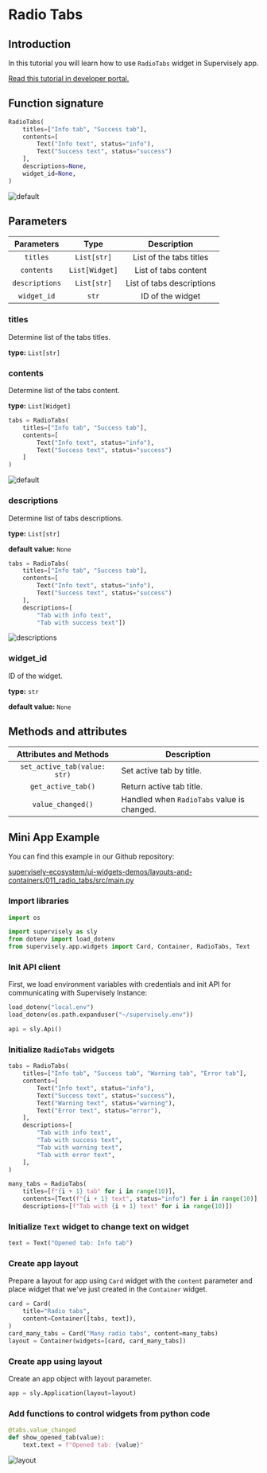 # Radio Tabs

## Introduction

In this tutorial you will learn how to use `RadioTabs` widget in Supervisely app.

[Read this tutorial in developer portal.](https://developer.supervise.ly/app-development/widgets/layouts-and-containers/radiotabs)

## Function signature

```python
RadioTabs(
    titles=["Info tab", "Success tab"],
    contents=[
        Text("Info text", status="info"),
        Text("Success text", status="success")
    ],
    descriptions=None,
    widget_id=None,
)
```

![default](https://user-images.githubusercontent.com/120389559/222171253-af777d91-7c48-4990-b807-9238e2968662.gif)

## Parameters

|   Parameters   |      Type      |        Description        |
| :------------: | :------------: | :-----------------------: |
|    `titles`    |  `List[str]`   |  List of the tabs titles  |
|   `contents`   | `List[Widget]` |   List of tabs content    |
| `descriptions` |  `List[str]`   | List of tabs descriptions |
|  `widget_id`   |     `str`      |     ID of the widget      |

### titles

Determine list of the tabs titles.

**type:** `List[str]`

### contents

Determine list of the tabs content.

**type:** `List[Widget]`

```python
tabs = RadioTabs(
    titles=["Info tab", "Success tab"],
    contents=[
        Text("Info text", status="info"),
        Text("Success text", status="success")
    ]
)
```

![default](https://user-images.githubusercontent.com/120389559/222171253-af777d91-7c48-4990-b807-9238e2968662.gif)

### descriptions

Determine list of tabs descriptions.

**type:** `List[str]`

**default value:** `None`

```python
tabs = RadioTabs(
    titles=["Info tab", "Success tab"],
    contents=[
        Text("Info text", status="info"),
        Text("Success text", status="success")
    ],
    descriptions=[
        "Tab with info text",
        "Tab with success text"])
```

![descriptions](https://user-images.githubusercontent.com/120389559/222174503-b99916b1-06e8-4845-a2dc-6abef1d1cb1e.gif)

### widget_id

ID of the widget.

**type:** `str`

**default value:** `None`

## Methods and attributes

|    Attributes and Methods    | Description                                |
| :--------------------------: | ------------------------------------------ |
| `set_active_tab(value: str)` | Set active tab by title.                   |
|      `get_active_tab()`      | Return active tab title.                   |
|      `value_changed()`       | Handled when `RadioTabs` value is changed. |

## Mini App Example

You can find this example in our Github repository:

[supervisely-ecosystem/ui-widgets-demos/layouts-and-containers/011_radio_tabs/src/main.py](https://github.com/supervisely-ecosystem/ui-widgets-demos/blob/master/layouts-and-containers/011_radio_tabs/src/main.py)

### Import libraries

```python
import os

import supervisely as sly
from dotenv import load_dotenv
from supervisely.app.widgets import Card, Container, RadioTabs, Text
```

### Init API client

First, we load environment variables with credentials and init API for communicating with Supervisely Instance:

```python
load_dotenv("local.env")
load_dotenv(os.path.expanduser("~/supervisely.env"))

api = sly.Api()
```

### Initialize `RadioTabs` widgets

```python
tabs = RadioTabs(
    titles=["Info tab", "Success tab", "Warning tab", "Error tab"],
    contents=[
        Text("Info text", status="info"),
        Text("Success text", status="success"),
        Text("Warning text", status="warning"),
        Text("Error text", status="error"),
    ],
    descriptions=[
        "Tab with info text",
        "Tab with success text",
        "Tab with warning text",
        "Tab with error text",
    ],
)

many_tabs = RadioTabs(
    titles=[f"{i + 1} tab" for i in range(10)],
    contents=[Text(f"{i + 1} text", status="info") for i in range(10)],
    descriptions=[f"Tab with {i + 1} text" for i in range(10)])
```

### Initialize `Text` widget to change text on widget

```python
text = Text("Opened tab: Info tab")
```

### Create app layout

Prepare a layout for app using `Card` widget with the `content` parameter and place widget that we've just created in the `Container` widget.

```python
card = Card(
    title="Radio tabs",
    content=Container([tabs, text]),
)
card_many_tabs = Card("Many radio tabs", content=many_tabs)
layout = Container(widgets=[card, card_many_tabs])
```

### Create app using layout

Create an app object with layout parameter.

```python
app = sly.Application(layout=layout)
```

### Add functions to control widgets from python code

```python
@tabs.value_changed
def show_opened_tab(value):
    text.text = f"Opened tab: {value}"
```

![layout](https://user-images.githubusercontent.com/120389559/222177913-2c4d26de-f555-4747-8fed-ee8807f7d6ce.gif)